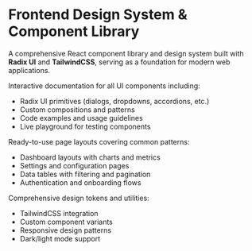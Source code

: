 # Frontend Design System & Component Library

A comprehensive React component library and design system built with **Radix UI** and **TailwindCSS**, serving as a foundation for modern web applications.

Interactive documentation for all UI components including:

- Radix UI primitives (dialogs, dropdowns, accordions, etc.)
- Custom compositions and patterns
- Code examples and usage guidelines
- Live playground for testing components

Ready-to-use page layouts covering common patterns:

- Dashboard layouts with charts and metrics
- Settings and configuration pages
- Data tables with filtering and pagination
- Authentication and onboarding flows

Comprehensive design tokens and utilities:

- TailwindCSS integration
- Custom component variants
- Responsive design patterns
- Dark/light mode support
